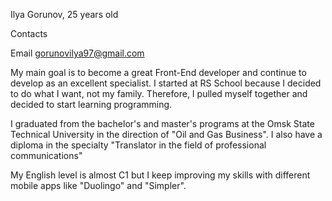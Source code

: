 Ilya Gorunov, 25 years old

Contacts

Email gorunovilya97@gmail.com 

My main goal is to become a great Front-End developer and continue to develop as an excellent specialist. 
I started at RS School because I decided to do what I want, not my family. 
Therefore, I pulled myself together and decided to start learning programming.

I graduated from the bachelor's and master's programs at the Omsk State Technical University
in the direction of "Oil and Gas Business". 
I also have a diploma in the specialty "Translator in the field of professional communications"

My English level is almost С1 but I keep improving my skills with different mobile apps like "Duolingo" and "Simpler".
